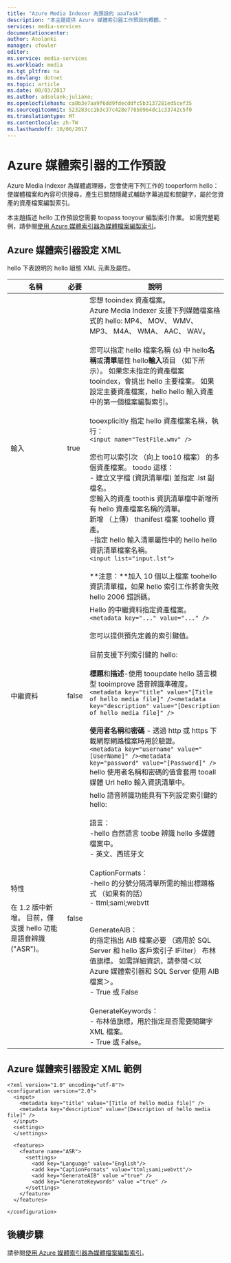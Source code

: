 ```yaml
---
title: "Azure Media Indexer 為預設的 aaaTask"
description: "本主題提供 Azure 媒體索引器工作預設的概觀。"
services: media-services
documentationcenter: 
author: Asolanki
manager: cfowler
editor: 
ms.service: media-services
ms.workload: media
ms.tgt_pltfrm: na
ms.devlang: dotnet
ms.topic: article
ms.date: 08/03/2017
ms.author: adsolank;juliako;
ms.openlocfilehash: ca0b3e7aa9f6dd9fdecddfc5b3137281ed5cef35
ms.sourcegitcommit: 523283cc1b3c37c428e77850964dc1c33742c5f0
ms.translationtype: MT
ms.contentlocale: zh-TW
ms.lasthandoff: 10/06/2017
---
```

# <a name="task-preset-for-azure-media-indexer"></a>Azure 媒體索引器的工作預設

Azure Media Indexer 為媒體處理器，您會使用下列工作的 tooperform hello： 使媒體檔案和內容可供搜尋，產生已關閉隱藏式輔助字幕追蹤和關鍵字，屬於您資產的資產檔案編製索引。

本主題描述 hello 工作預設您需要 toopass tooyour 編製索引作業。 如需完整範例，請參閱[使用 Azure 媒體索引器為媒體檔案編製索引](media-services-index-content.md)。

## <a name="azure-media-indexer-configuration-xml"></a>Azure 媒體索引器設定 XML

hello 下表說明的 hello 組態 XML 元素及屬性。

|名稱|必要|說明|
|---|---|---|
|輸入|true|您想 tooindex 資產檔案。<br/>Azure Media Indexer 支援下列媒體檔案格式的 hello: MP4、 MOV、 WMV、 MP3、 M4A、 WMA、 AAC、 WAV。 <br/><br/>您可以指定 hello 檔案名稱 (s) 中 hello**名稱**或**清單**屬性 hello**輸入**項目 （如下所示）。 如果您未指定的資產檔案 tooindex，會挑出 hello 主要檔案。 如果設定主要資產檔案，hello hello 輸入資產中的第一個檔案編製索引。<br/><br/>tooexplicitly 指定 hello 資產檔案名稱，執行：<br/>```<input name="TestFile.wmv" />```<br/><br/>您也可以索引次 （向上 too10 檔案） 的多個資產檔案。 toodo 這樣：<br/>- 建立文字檔 (資訊清單檔) 並指定 .lst 副檔名。<br/>您輸入的資產 toothis 資訊清單檔中新增所有 hello 資產檔案名稱的清單。<br/>新增 （上傳） thanifest 檔案 toohello 資產。<br/>-指定 hello 輸入清單屬性中的 hello hello 資訊清單檔案名稱。<br/>```<input list="input.lst">```<br/><br/>**注意：**加入 10 個以上檔案 toohello 資訊清單檔，如果 hello 索引工作將會失敗 hello 2006 錯誤碼。|
|中繼資料|false|Hello 的中繼資料指定資產檔案。<br/>```<metadata key="..." value="..." />```<br/><br/>您可以提供預先定義的索引鍵值。 <br/><br/>目前支援下列索引鍵的 hello:<br/><br/>**標題**和**描述**-使用 tooupdate hello 語言模型 tooimprove 語音辨識準確度。<br/>```<metadata key="title" value="[Title of hello media file]" /><metadata key="description" value="[Description of hello media file]" />```<br/><br/>**使用者名稱**和**密碼** - 透過 http 或 https 下載網際網路檔案時用於驗證。<br/>```<metadata key="username" value="[UserName]" /><metadata key="password" value="[Password]" />```<br/>hello 使用者名稱和密碼的值會套用 tooall 媒體 Url hello 輸入資訊清單中。|
|特性<br/><br/>在 1.2 版中新增。 目前，僅支援 hello 功能是語音辨識 ("ASR")。|false|hello 語音辨識功能具有下列設定索引鍵的 hello:<br/><br/>語言：<br/>-hello 自然語言 toobe 辨識 hello 多媒體檔案中。<br/>- 英文、西班牙文<br/><br/>CaptionFormats：<br/>-hello 的分號分隔清單所需的輸出標題格式 （如果有的話）<br/>- ttml;sami;webvtt<br/><br/><br/>GenerateAIB：<br/>的指定指出 AIB 檔案必要 （適用於 SQL Server 和 hello 客戶索引子 IFilter） 布林值旗標。 如需詳細資訊，請參閱＜以 Azure 媒體索引器和 SQL Server 使用 AIB 檔案＞。<br/>- True 或 False<br/><br/>GenerateKeywords：<br/>- 布林值旗標，用於指定是否需要關鍵字 XML 檔案。<br/>- True 或 False。|

## <a name="azure-media-indexer-configuration-xml-example"></a>Azure 媒體索引器設定 XML 範例

``` 
<?xml version="1.0" encoding="utf-8"?>  
<configuration version="2.0">  
  <input>  
    <metadata key="title" value="[Title of hello media file]" />  
    <metadata key="description" value="[Description of hello media file]" />  
  </input>  
  <settings>  
  </settings>  
  
  <features>  
    <feature name="ASR">    
      <settings>  
        <add key="Language" value="English"/>  
        <add key="CaptionFormats" value="ttml;sami;webvtt"/>  
        <add key="GenerateAIB" value ="true" />  
        <add key="GenerateKeywords" value ="true" />  
      </settings>  
    </feature>  
  </features>  
  
</configuration>  
```
  
## <a name="next-steps"></a>後續步驟

請參閱[使用 Azure 媒體索引器為媒體檔案編製索引](media-services-index-content.md)。

